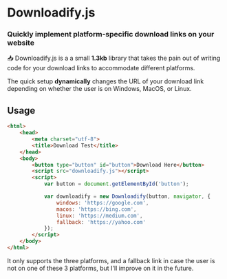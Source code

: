 # Downloadify.js
### Quickly implement platform-specific download links on your website
📥 Downloadify.js is a a small **1.3kb** library that takes the pain out of writing code for your download links to accommodate different platforms.

The quick setup __dynamically__ changes the URL of your download link depending on whether the user is on Windows, MacOS, or Linux.

## Usage
```html
<html>
	<head>
		<meta charset="utf-8">
		<title>Download Test</title>
	</head>
	<body>
		<button type="button" id="button">Download Here</button>
		<script src="downloadify.js"></script>
		<script>
			var button = document.getElementById('button');

			var downloadify = new Downloadify(button, navigator, {
				windows: 'https://google.com',
				macos: 'https://bing.com',
				linux: 'https://medium.com',
				fallback: 'https://yahoo.com'
			});
		</script>
	</body>
</html>
```

It only supports the three platforms, and a fallback link in case the user is not on one of these 3 platforms, but I'll improve on it in the future.
